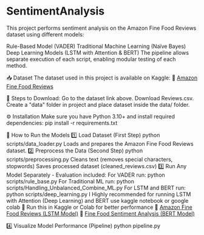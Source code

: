 # SentimentAnalysis
This project performs sentiment analysis on the Amazon Fine Food Reviews dataset using different models:

Rule-Based Model (VADER)
Traditional Machine Learning (Naïve Bayes)
Deep Learning Models (LSTM with Attention & BERT)
The pipeline allows separate execution of each script, enabling modular testing of each method.

📥 Dataset
The dataset used in this project is available on Kaggle:
🔗 [Amazon Fine Food Reviews](https://www.kaggle.com/datasets/snap/amazon-fine-food-reviews)

📌 Steps to Download:
Go to the dataset link above.
Download Reviews.csv.
Create a "data" folder in project and place dataset inside the data/ folder.

⚙️ Installation
Make sure you have Python 3.10+ and install required dependencies:
pip install -r requirements.txt

🚀 How to Run the Models
1️⃣ Load Dataset (First Step)
python scripts/data_loader.py
Loads and prepares the Amazon Fine Food Reviews dataset.
2️⃣ Preprocess the Data (Second Step)
python scripts/preprocessing.py
Cleans text (removes special characters, stopwords)
Saves processed dataset (cleaned_reviews.csv)
3️⃣ Run Any Model Separately - Evaluation included:
For VADER run: python scripts/rule_base.py
For Traditional ML run: python scripts/Handling_Unbalanced_Combine_ML.py
For LSTM and BERT run: python scripts/deep_learning.py
I Highly recommended for running LSTM with Attention (Deep Learning) and BERT use kaggle notebook or google colab
📌 Run this in Kaggle or Colab for better performance
🔗 [Amazon Fine Food Reviews (LSTM Model)](https://www.kaggle.com/code/mojganb/amazon-fine-food-reviews)
🔗 [Fine Food Sentiment Analysis (BERT Model)](https://www.kaggle.com/code/mojganb/fine-food-deep-learning)

4️⃣ Visualize Model Performance (Pipeline)
python pipeline.py


